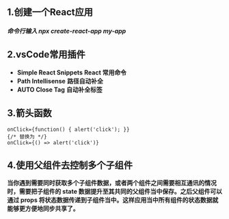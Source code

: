 ## 1.创建一个React应用

##### 命令行输入 npx create-react-app my-app

## 2.vsCode常用插件

- **Simple React Snippets**  **React 常用命令**
- **Path Intellisense** **路径自动补全**
- **AUTO Close Tag** **自动补全标签**

## 3.箭头函数

```*
onClick={function() { alert('click'); }}
{/* 替换为 */}
onClick={() => alert('click')}
```

## 4.使用父组件去控制多个子组件

**当你遇到需要同时获取多个子组件数据，或者两个组件之间需要相互通讯的情况时，需要把子组件的 state 数据提升至其共同的父组件当中保存。之后父组件可以通过 props 将状态数据传递到子组件当中。这样应用当中所有组件的状态数据就能够更方便地同步共享了。**